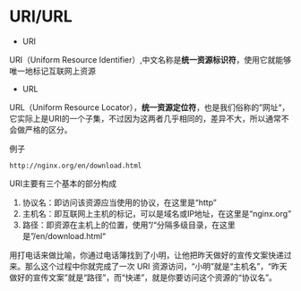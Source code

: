 # URI/URL

- URI

URI（Uniform Resource Identifier）,中文名称是**统一资源标识符**，使用它就能够唯一地标记互联网上资源

- URL

URL（Uniform Resource Locator），**统一资源定位符**，也是我们俗称的”网址“，它实际上是URI的一个子集，不过因为这两者几乎相同的，差异不大，所以通常不会做严格的区分。

例子

```
http://nginx.org/en/download.html
```

URI主要有三个基本的部分构成

1. 协议名：即访问该资源应当使用的协议，在这里是“http”
2. 主机名：即互联网上主机的标记，可以是域名或IP地址，在这里是“nginx.org”
3. 路径：即资源在主机上的位置，使用”/“分隔多级目录，在这里是”/en/download.html“

用打电话来做比喻，你通过电话簿找到了小明，让他把昨天做好的宣传文案快递过来。那么这个过程中你就完成了一次 URI 资源访问，“小明”就是“主机名”，“昨天做好的宣传文案”就是“路径”，而“快递”，就是你要访问这个资源的“协议名”。
